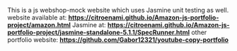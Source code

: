 This is a js webshop-mock website which uses Jasmine unit testing as well.
website available at: **https://citroenami.github.io/Amazon-js-portfolio-project/amazon.html**
Jasmine at: **https://citroenami.github.io/Amazon-js-portfolio-project/jasmine-standalone-5.1.1/SpecRunner.html**
other portfolio website: **https://github.com/Gabor12321/youtube-copy-portfolio**
